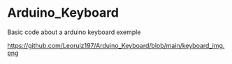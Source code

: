 # Arduino_Keyboard
Basic code about a arduino keyboard exemple

https://github.com/Leoruiz197/Arduino_Keyboard/blob/main/keyboard_img.png
